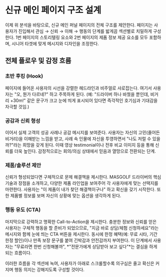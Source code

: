 # 신규 메인 페이지 구조 설계

이제 위 분석을 바탕으로, 신규 메인 퍼널 페이지의 전체 구조를 제안한다. 페이지는 사용자가 진입해서 관심 → 신뢰 → 이해 → 행동의 단계를 밟게끔 섹션별로 치밀하게 구성한다. 1번 페이지의 스토리텔링 요소와 2번 페이지의 제품 정보 제공 요소를 모두 포함하며, 시니어 타겟에 맞게 메시지와 디자인을 조정한다.

## 전체 플로우 및 감정 흐름

### 초반 후킹 (Hook)
페이지에 들어온 사용자의 시선을 강렬한 헤드라인과 비주얼로 사로잡는다. 여기서 사용자는 "오, 뭔가 다르네?" 하고 주목하게 된다. (예: "드라이버 하나 바꿨을 뿐인데, 비거리 +30m!" 같은 문구가 크고 눈에 띄게 표시되어 있다면 즉각적인 호기심과 기대감을 자극할 것임.)

### 공감과 신뢰 형성
이어서 실제 고객의 성공 사례나 공감 메시지를 보여준다. 사용자는 자신의 고민(줄어든 비거리)을 이해받는 느낌을 받고, 사례 속 인물에 자신을 투영하면서 "나도 저럴 수 있을까?"라는 희망을 갖게 된다. 이때 영상 testimonial이나 전후 비교 이미지 등을 통해 신뢰를 더욱 높인다. 감정적으로는 회의/의심 상태에서 믿음과 열망으로 전환되는 단계.

### 제품/솔루션 제안
신뢰가 형성되었다면 구체적으로 문제 해결책을 제시한다. MASGOLF 드라이버의 핵심 기술과 장점을 소개하고, 다양한 제품 라인업을 보여주어 각 사용자에게 맞는 선택지를 마련한다. 사용자는 "이 제품이 내가 찾던 해결책이구나" 하고 확신을 갖기 시작한다. 또한 제품별 정보를 보며 자신의 상황에 맞는 옵션을 생각하게 된다.

### 행동 유도 (CTA)
마지막으로 강력하고 명확한 Call-to-Action을 제시한다. 충분한 정보와 신뢰를 얻은 사용자는 구체적 행동을 할 준비가 되었으므로, "지금 바로 상담/체험 신청하세요"라는 메시지와 함께 눈에 띄는 CTA 버튼을 제시한다. 동시에 한정 혜택(예: 무료 시타, 기간 한정 할인)이나 만족 보장 문구를 붙여 긴박감과 안전감까지 부여한다. 이 단계에서 사용자는 "무료라면 한번 신청해볼까", *"전문가에게 상담받아 보고 싶다"*는 결심을 하게 되는 흐름이다.

이러한 흐름을 각 섹션에 녹여, 사용자가 아래로 스크롤할수록 의구심은 줄고 확신은 커지며 행동 의지는 강해지도록 구성할 것이다.
